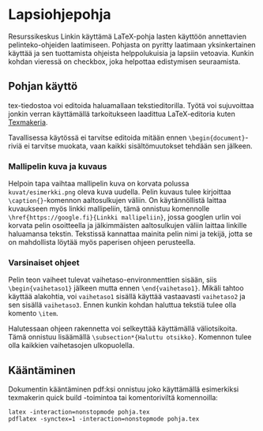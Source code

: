 # Lapsiohjepohja
Resurssikeskus Linkin käyttämä LaTeX-pohja lasten käyttöön annettavien pelinteko-ohjeiden laatimiseen. Pohjasta on pyritty laatimaan yksinkertainen käyttää ja sen tuottamista ohjeista helppolukuisia ja lapsiin vetoavia. Kunkin kohdan vieressä on checkbox, joka helpottaa edistymisen seuraamista.

## Pohjan käyttö
tex-tiedostoa voi editoida haluamallaan tekstieditorilla. Työtä voi sujuvoittaa jonkin verran käyttämällä tarkoitukseen laadittua LaTeX-editoria kuten [Texmakeria](http://www.xm1math.net/texmaker/).

Tavallisessa käytössä ei tarvitse editoida mitään ennen `\begin{document}`-riviä ei tarvitse muokata, vaan kaikki sisältömuutokset tehdään sen jälkeen.

### Mallipelin kuva ja kuvaus
Helpoin tapa vaihtaa mallipelin kuva on korvata polussa `kuvat/esimerkki.png` oleva kuva uudella. Pelin kuvaus tulee kirjoittaa `\caption{}`-komennon aaltosulkujen väliin. On käytännöllistä laittaa kuvaukseen myös linkki mallipeliin, tämä onnistuu komennolle `\href{https://google.fi}{Linkki mallipeliin}`, jossa googlen urlin voi korvata pelin osoitteella ja jälkimmäisten aaltosulkujen väliin laittaa linkille haluamansa tekstin. Tekstissä kannattaa mainita pelin nimi ja tekijä, jotta se on mahdollista löytää myös paperisen ohjeen perusteella.

### Varsinaiset ohjeet
Pelin teon vaiheet tulevat vaihetaso-environmenttien sisään, siis `\begin{vaihetaso1}` jälkeen mutta ennen `\end{vaihetaso1}`. Mikäli tahtoo käyttää alakohtia, voi `vaihetaso1` sisällä käyttää vastaavasti `vaihetaso2` ja sen sisällä `vaihetaso3`. Ennen kunkin kohdan haluttua tekstiä tulee olla komento `\item`.

Halutessaan ohjeen rakennetta voi selkeyttää käyttämällä väliotsikoita. Tämä onnistuu lisäämällä `\subsection*{Haluttu otsikko}`. Komennon tulee olla kaikkien vaihetasojen ulkopuolella.

## Kääntäminen
Dokumentin kääntäminen pdf:ksi onnistuu joko käyttämällä esimerkiksi texmakerin quick build -toimintoa tai komentoriviltä komennoilla:
```
latex -interaction=nonstopmode pohja.tex
pdflatex -synctex=1 -interaction=nonstopmode pohja.tex
```
